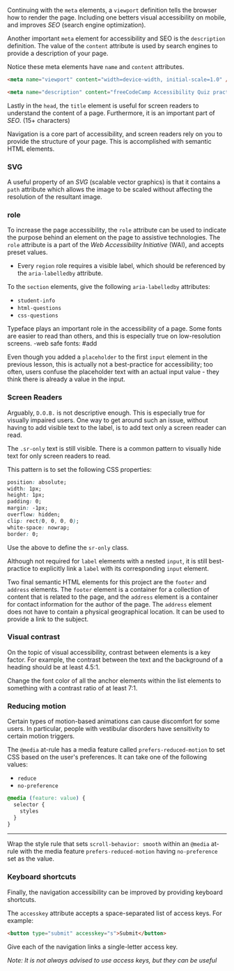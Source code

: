 Continuing with the `meta` elements, a `viewport` definition tells the browser how to render the page. Including one betters visual accessibility on mobile, and improves _SEO_ (search engine optimization).

Another important `meta` element for accessibility and SEO is the `description` definition. The value of the `content` attribute is used by search engines to provide a description of your page.

Notice these meta elements have  `name` and `content` attributes.
```html
<meta name="viewport" content="width=device-width, initial-scale=1.0" />

<meta name="description" content="freeCodeCamp Accessibility Quiz practice project" />
```

Lastly in the `head`, the `title` element is useful for screen readers to understand the content of a page. Furthermore, it is an important part of _SEO_. (15+ characters)

Navigation is a core part of accessibility, and screen readers rely on you to provide the structure of your page. This is accomplished with semantic HTML elements.

### SVG
A useful property of an _SVG_ (scalable vector graphics) is that it contains a `path` attribute which allows the image to be scaled without affecting the resolution of the resultant image.


### role
To increase the page accessibility, the `role` attribute can be used to indicate the purpose behind an element on the page to assistive technologies. The `role` attribute is a part of the _Web Accessibility Initiative_ (WAI), and accepts preset values.

- Every `region` role requires a visible label, which should be referenced by the `aria-labelledby` attribute.

To the `section` elements, give the following `aria-labelledby` attributes:

-   `student-info`
-   `html-questions`
-   `css-questions`


Typeface plays an important role in the accessibility of a page. Some fonts are easier to read than others, and this is especially true on low-resolution screens.
-web safe fonts: #add 

Even though you added a `placeholder` to the first `input` element in the previous lesson, this is actually not a best-practice for accessibility; too often, users confuse the placeholder text with an actual input value - they think there is already a value in the input.

### Screen Readers
Arguably, `D.O.B.` is not descriptive enough. This is especially true for visually impaired users. One way to get around such an issue, without having to add visible text to the label, is to add text only a screen reader can read.

The `.sr-only` text is still visible. There is a common pattern to visually hide text for only screen readers to read.

This pattern is to set the following CSS properties:

```css
position: absolute;
width: 1px;
height: 1px;
padding: 0;
margin: -1px;
overflow: hidden;
clip: rect(0, 0, 0, 0);
white-space: nowrap;
border: 0;
```

Use the above to define the `sr-only` class.

Although not required for `label` elements with a nested `input`, it is still best-practice to explicitly link a `label` with its corresponding `input` element.

Two final semantic HTML elements for this project are the `footer` and `address` elements. The `footer` element is a container for a collection of content that is related to the page, and the `address` element is a container for contact information for the author of the page.
The `address` element does not have to contain a physical geographical location. It can be used to provide a link to the subject.

### Visual contrast
On the topic of visual accessibility, contrast between elements is a key factor. For example, the contrast between the text and the background of a heading should be at least 4.5:1.

Change the font color of all the anchor elements within the list elements to something with a contrast ratio of at least 7:1.


### Reducing motion
Certain types of motion-based animations can cause discomfort for some users. In particular, people with vestibular disorders have sensitivity to certain motion triggers.

The `@media` at-rule has a media feature called `prefers-reduced-motion` to set CSS based on the user's preferences. It can take one of the following values:

-   `reduce`
-   `no-preference`

```css
@media (feature: value) {
  selector {
    styles
  }
}
```

---

Wrap the style rule that sets `scroll-behavior: smooth` within an `@media` at-rule with the media feature `prefers-reduced-motion` having `no-preference` set as the value.


### Keyboard shortcuts
Finally, the navigation accessibility can be improved by providing keyboard shortcuts.

The `accesskey` attribute accepts a space-separated list of access keys. For example:

```html
<button type="submit" accesskey="s">Submit</button>
```

Give each of the navigation links a single-letter access key.

_Note: It is not always advised to use access keys, but they can be useful_